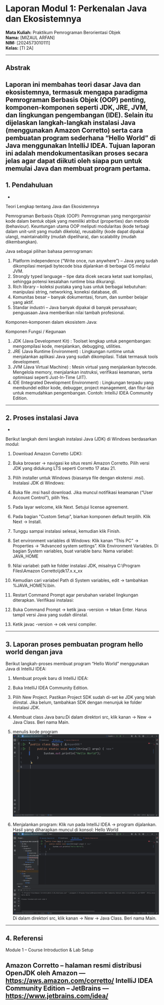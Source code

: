# Laporan Modul 1: Perkenalan Java dan Ekosistemnya
**Mata Kuliah:** Praktikum Pemrograman Berorientasi Objek   
**Nama:** [MIZAUL ARFAN]  
**NIM:** [2024573010111]  
**Kelas:** [TI 2A]

---

## Abstrak
Laporan ini membahas teori dasar Java dan ekosistemnya, termasuk mengapa paradigma Pemrograman Berbasis Objek (OOP) penting,
komponen-komponen seperti JDK, JRE, JVM, dan lingkungan pengembangan (IDE). Selain itu dijelaskan langkah-langkah instalasi Java (menggunakan Amazon Corretto) serta cara pembuatan program sederhana “Hello World” di Java menggunakan IntelliJ IDEA. Tujuan laporan ini adalah mendokumentasikan proses secara jelas agar dapat diikuti oleh siapa pun untuk memulai Java dan membuat program pertama.
---

## 1. Pendahuluan
- 
Teori Lengkap tentang Java dan Ekosistemnya

Pemrograman Berbasis Objek (OOP):
Pemrograman yang mengorganisir kode dalam bentuk objek yang memiliki atribut (properties) dan metode (behaviour). Keuntungan utama OOP meliputi modularitas (kode terbagi dalam unit-unit yang mudah dikelola), reusability (kode dapat dipakai ulang), maintainability (mudah dipelihara), dan scalability (mudah dikembangkan).

Java sebagai pilihan bahasa pemrograman:

1. Platform independence (“Write once, run anywhere”) – Java yang sudah dikompilasi menjadi bytecode bisa dijalankan di berbagai OS melalui JVM.
2. Strongly typed language – tipe data dicek secara ketat saat kompilasi, sehingga potensi kesalahan runtime bisa dikurangi.
3. Rich library – koleksi pustaka yang luas untuk berbagai kebutuhan: manipulasi string, networking, koneksi database, dll.
4. Komunitas besar – banyak dokumentasi, forum, dan sumber belajar yang aktif.
5. Standar industri – Java banyak dipakai di banyak perusahaan; penguasaan Java memberikan nilai tambah profesional.

Komponen-komponen dalam ekosistem Java:

Komponen	Fungsi / Kegunaan

1. JDK (Java Development Kit)	: Toolset lengkap untuk pengembangan: mengompilasi kode, menjalankan, debugging, utilities.
2. JRE (Java Runtime Environment)  : Lingkungan runtime untuk menjalankan aplikasi Java yang sudah dikompilasi. Tidak termasuk tools development.
3. JVM (Java Virtual Machine)	: Mesin virtual yang menjalankan bytecode. Mengelola memory, menjalankan instruksi, verifikasi keamanan, serta optimisasi seperti Just-In-Time (JIT).
4. IDE (Integrated Development Environment) :	Lingkungan terpadu yang membundel editor kode, debugger, project management, dan fitur-lain untuk memudahkan pengembangan. Contoh: IntelliJ IDEA Community Edition.

---

## 2. Proses instalasi Java
- 
Berikut langkah demi langkah instalasi Java (JDK) di Windows berdasarkan modul:

1. Download Amazon Corretto (JDK):

2. Buka browser → navigasi ke situs resmi Amazon Corretto.
Pilih versi JDK yang didukung LTS seperti Corretto 17 atau 21.

3. Pilih installer untuk Windows (biasanya file dengan ekstensi .msi).
Instalasi JDK di Windows:

4. Buka file .msi hasil download. Jika muncul notifikasi keamanan (“User Account Control”), pilih Yes.

5. Pada layar welcome, klik Next. Setujui license agreement.

6. Pada bagian "Custom Setup", biarkan komponen default terpilih. Klik Next → Install.

7. Tunggu sampai instalasi selesai, kemudian klik Finish.
8. Set environment variables di Windows:
Klik kanan “This PC” → Properties → “Advanced system settings”. Klik Environment Variables.
Di bagian System variables, buat variable baru:
Nama variabel: JAVA_HOME

9. Nilai variabel: path ke folder instalasi JDK, misalnya C:\Program Files\Amazon Corretto\jdk17.x.x_xx

10. Kemudian cari variabel Path di System variables, edit → tambahkan %JAVA_HOME%\bin.

11. Restart Command Prompt agar perubahan variabel lingkungan diterapkan.
Verifikasi instalasi:

12. Buka Command Prompt → ketik java -version → tekan Enter. Harus tampil versi Java yang sudah diinstal.

13. Ketik javac -version → cek versi compiler.

---

## 3. Laporan proses pembuatan program hello world dengan java
Berikut langkah-proses membuat program “Hello World” menggunakan Java di IntelliJ IDEA:

1. Membuat proyek baru di IntelliJ IDEA:

2. Buka IntelliJ IDEA Community Edition.

3. Pilih New Project. Pastikan Project SDK sudah di-set ke JDK yang telah diinstal. Jika belum, tambahkan SDK dengan menunjuk ke folder instalasi JDK.

4. Membuat class Java baru:Di dalam direktori src, klik kanan → New → Java Class. Beri nama Main.
5. menulis kode program
![helloWorld.png](gambar/helloWorld.png)
6. Menjalankan program:
Klik run pada IntelliJ IDEA → program dijalankan. Hasil yang diharapkan muncul di konsol: Hello World
![outputHelloWorld.png](gambar/outputHelloWorld.png)
Di dalam direktori src, klik kanan → New → Java Class. Beri nama Main.
---

## 4. Referensi
Module 1 – Course Introduction & Lab Setup

Amazon Corretto – halaman resmi distribusi OpenJDK oleh Amazon — https://aws.amazon.com/corretto/
IntelliJ IDEA Community Edition – JetBrains — https://www.jetbrains.com/idea/
---
